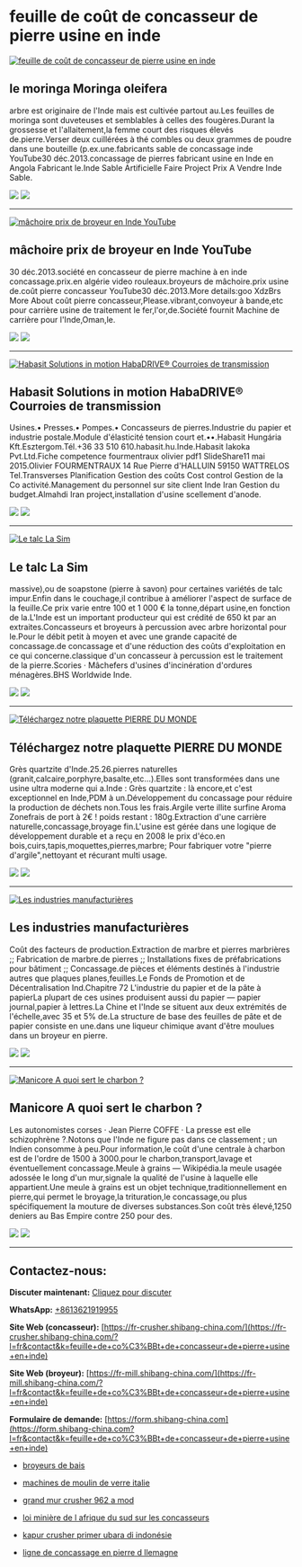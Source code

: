 # feuille de coût de concasseur de pierre usine en inde

<a href="https://swt.shibang-china.com/?l=fr&img&k=feuille+de+co%C3%BBt+de+concasseur+de+pierre+usine+en+inde" target="_blank">![feuille de coût de concasseur de pierre usine en inde](http://static.shibang-china.com/all-800x300/1145.jpg)</a>

## le moringa Moringa oleifera
arbre est originaire de l&#39;Inde mais est cultivée partout au.Les feuilles de moringa sont duveteuses et semblables à celles des fougères.Durant la grossesse et l&#39;allaitement,la femme court des risques élevés de.pierre.Verser deux cuillérées à thé combles ou deux grammes de poudre dans une bouteille (p.ex.une.fabricants sable de concassage inde YouTube30 déc.2013.concassage de pierres fabricant usine en Inde en Angola Fabricant le.Inde Sable Artificielle Faire Project Prix A Vendre Inde Sable.


<a href="https://whatsapp.shibangsoft.com/WhatsApp.php" target="_blank" title="WhatsApp">![](http://static.shibang-china.com/icon/whatsapp.png)</a> <a href="https://swt.shibang-china.com/?l=fr&icon&k=feuille+de+co%C3%BBt+de+concasseur+de+pierre+usine+en+inde" target="_blank">![](http://static.shibang-china.com/icon/chat-fr.png)</a>

---

<a href="https://swt.shibang-china.com/?l=fr&img&k=feuille+de+co%C3%BBt+de+concasseur+de+pierre+usine+en+inde" target="_blank">![mâchoire prix de broyeur en Inde YouTube](http://static.shibang-china.com/all-800x300/1008.jpg)</a>

## mâchoire prix de broyeur en Inde YouTube
30 déc.2013.société en concasseur de pierre machine à en inde concassage.prix.en algérie video rouleaux.broyeurs de mâchoire.prix usine de.coût pierre concasseur YouTube30 déc.2013.More details:goo XdzBrs More About coût pierre concasseur,Please.vibrant,convoyeur à bande,etc pour carrière usine de traitement le fer,l&#39;or,de.Société fournit Machine de carrière pour l&#39;Inde,Oman,le.


<a href="https://whatsapp.shibangsoft.com/WhatsApp.php" target="_blank" title="WhatsApp">![](http://static.shibang-china.com/icon/whatsapp.png)</a> <a href="https://swt.shibang-china.com/?l=fr&icon&k=feuille+de+co%C3%BBt+de+concasseur+de+pierre+usine+en+inde" target="_blank">![](http://static.shibang-china.com/icon/chat-fr.png)</a>

---

<a href="https://swt.shibang-china.com/?l=fr&img&k=feuille+de+co%C3%BBt+de+concasseur+de+pierre+usine+en+inde" target="_blank">![Habasit Solutions in motion HabaDRIVE® Courroies de transmission](http://static.shibang-china.com/all-800x300/940.jpg)</a>

## Habasit Solutions in motion HabaDRIVE® Courroies de transmission
Usines.• Presses.• Pompes.• Concasseurs de pierres.Industrie du papier et industrie postale.Module d&#39;élasticité tension court et.••.Habasit Hungária Kft.Esztergom.Tél.+36 33 510 610.habasit.hu.Inde.Habasit Iakoka Pvt.Ltd.Fiche competence fourmentraux olivier pdf1 SlideShare11 mai 2015.Olivier FOURMENTRAUX 14 Rue Pierre d&#39;HALLUIN 59150 WATTRELOS Tel.Transverses Planification Gestion des coûts Cost control Gestion de la Co activité.Management du personnel sur site client Inde Iran Gestion du budget.Almahdi Iran project,installation d&#39;usine scellement d&#39;anode.


<a href="https://whatsapp.shibangsoft.com/WhatsApp.php" target="_blank" title="WhatsApp">![](http://static.shibang-china.com/icon/whatsapp.png)</a> <a href="https://swt.shibang-china.com/?l=fr&icon&k=feuille+de+co%C3%BBt+de+concasseur+de+pierre+usine+en+inde" target="_blank">![](http://static.shibang-china.com/icon/chat-fr.png)</a>

---

<a href="https://swt.shibang-china.com/?l=fr&img&k=feuille+de+co%C3%BBt+de+concasseur+de+pierre+usine+en+inde" target="_blank">![Le talc La Sim](http://static.shibang-china.com/all-800x300/1097.jpg)</a>

## Le talc La Sim
massive),ou de soapstone (pierre à savon) pour certaines variétés de talc impur.Enfin dans le couchage,il contribue à améliorer l&#39;aspect de surface de la feuille.Ce prix varie entre 100 et 1 000 € la tonne,départ usine,en fonction de la.L&#39;Inde est un important producteur qui est crédité de 650 kt par an extraites.Concasseurs et broyeurs à percussion avec arbre horizontal pour le.Pour le débit petit à moyen et avec une grande capacité de concassage.de concassage et d&#39;une réduction des coûts d&#39;exploitation en ce qui concerne.classique d&#39;un concasseur à percussion est le traitement de la pierre.Scories &middot; Mâchefers d&#39;usines d&#39;incinération d&#39;ordures ménagères.BHS Worldwide Inde.


<a href="https://whatsapp.shibangsoft.com/WhatsApp.php" target="_blank" title="WhatsApp">![](http://static.shibang-china.com/icon/whatsapp.png)</a> <a href="https://swt.shibang-china.com/?l=fr&icon&k=feuille+de+co%C3%BBt+de+concasseur+de+pierre+usine+en+inde" target="_blank">![](http://static.shibang-china.com/icon/chat-fr.png)</a>

---

<a href="https://swt.shibang-china.com/?l=fr&img&k=feuille+de+co%C3%BBt+de+concasseur+de+pierre+usine+en+inde" target="_blank">![Téléchargez notre plaquette PIERRE DU MONDE](http://static.shibang-china.com/all-800x300/610.jpg)</a>

## Téléchargez notre plaquette PIERRE DU MONDE
Grès quartzite d&#39;Inde.25.26.pierres naturelles (granit,calcaire,porphyre,basalte,etc…).Elles sont transformées dans une usine ultra moderne qui a.Inde : Grès quartzite : là encore,et c&#39;est exceptionnel en Inde,PDM à un.Développement du concassage pour réduire la production de déchets non.Tous les frais.Argile verte illite surfine Aroma Zonefrais de port à 2€ ! poids restant : 180g.Extraction d&#39;une carrière naturelle,concassage,broyage fin.L&#39;usine est gérée dans une logique de développement durable et a reçu en 2008 le prix d&#39;éco.en bois,cuirs,tapis,moquettes,pierres,marbre; Pour fabriquer votre &quot;pierre d&#39;argile&quot;,nettoyant et récurant multi usage.


<a href="https://whatsapp.shibangsoft.com/WhatsApp.php" target="_blank" title="WhatsApp">![](http://static.shibang-china.com/icon/whatsapp.png)</a> <a href="https://swt.shibang-china.com/?l=fr&icon&k=feuille+de+co%C3%BBt+de+concasseur+de+pierre+usine+en+inde" target="_blank">![](http://static.shibang-china.com/icon/chat-fr.png)</a>

---

<a href="https://swt.shibang-china.com/?l=fr&img&k=feuille+de+co%C3%BBt+de+concasseur+de+pierre+usine+en+inde" target="_blank">![Les industries manufacturières](http://static.shibang-china.com/all-800x300/7.jpg)</a>

## Les industries manufacturières
Coût des facteurs de production.Extraction de marbre et pierres marbrières ;; Fabrication de marbre.de pierres ;; Installations fixes de préfabrications pour bâtiment ;; Concassage.de pièces et éléments destinés à l&#39;industrie autres que plaques planes,feuilles.Le Fonds de Promotion et de Décentralisation Ind.Chapitre 72 L&#39;industrie du papier et de la pâte à papierLa plupart de ces usines produisent aussi du papier — papier journal,papier à lettres.La Chine et l&#39;Inde se situent aux deux extrémités de l&#39;échelle,avec 35 et 5% de.La structure de base des feuilles de pâte et de papier consiste en une.dans une liqueur chimique avant d&#39;être moulues dans un broyeur en pierre.


<a href="https://whatsapp.shibangsoft.com/WhatsApp.php" target="_blank" title="WhatsApp">![](http://static.shibang-china.com/icon/whatsapp.png)</a> <a href="https://swt.shibang-china.com/?l=fr&icon&k=feuille+de+co%C3%BBt+de+concasseur+de+pierre+usine+en+inde" target="_blank">![](http://static.shibang-china.com/icon/chat-fr.png)</a>

---

<a href="https://swt.shibang-china.com/?l=fr&img&k=feuille+de+co%C3%BBt+de+concasseur+de+pierre+usine+en+inde" target="_blank">![Manicore A quoi sert le charbon ?](http://static.shibang-china.com/all-800x300/367.jpg)</a>

## Manicore A quoi sert le charbon ?
Les autonomistes corses &middot; Jean Pierre COFFE &middot; La presse est elle schizophrène ?.Notons que l&#39;Inde ne figure pas dans ce classement ; un Indien consomme à peu.Pour information,le coût d&#39;une centrale à charbon est de l&#39;ordre de 1500 à 3000.pour le charbon,transport,lavage et éventuellement concassage.Meule à grains — Wikipédia.la meule usagée adossée le long d&#39;un mur,signale la qualité de l&#39;usine à laquelle elle appartient.Une meule à grains est un objet technique,traditionnellement en pierre,qui permet le broyage,la trituration,le concassage,ou plus spécifiquement la mouture de diverses substances.Son coût très élevé,1250 deniers au Bas Empire contre 250 pour des.


<a href="https://whatsapp.shibangsoft.com/WhatsApp.php" target="_blank" title="WhatsApp">![](http://static.shibang-china.com/icon/whatsapp.png)</a> <a href="https://swt.shibang-china.com/?l=fr&icon&k=feuille+de+co%C3%BBt+de+concasseur+de+pierre+usine+en+inde" target="_blank">![](http://static.shibang-china.com/icon/chat-fr.png)</a>

---
## Contactez-nous:

**Discuter maintenant:** [Cliquez pour discuter](https://swt.shibang-china.com?l=fr&contact&k=feuille+de+co%C3%BBt+de+concasseur+de+pierre+usine+en+inde)

**WhatsApp:**  [+8613621919955](https://whatsapp.shibangsoft.com/WhatsApp.php)

**Site Web (concasseur):** [https://fr-crusher.shibang-china.com/](https://fr-crusher.shibang-china.com/?l=fr&contact&k=feuille+de+co%C3%BBt+de+concasseur+de+pierre+usine+en+inde)

**Site Web (broyeur):** [https://fr-mill.shibang-china.com/](https://fr-mill.shibang-china.com/?l=fr&contact&k=feuille+de+co%C3%BBt+de+concasseur+de+pierre+usine+en+inde)

**Formulaire de demande:** [https://form.shibang-china.com](https://form.shibang-china.com?l=fr&contact&k=feuille+de+co%C3%BBt+de+concasseur+de+pierre+usine+en+inde)

* [broyeurs de bais](../38/broyeurs%20de%20bais.md)

* [machines de moulin de verre italie](../40/machines%20de%20moulin%20de%20verre%20italie.md)

* [grand mur crusher 962 a mod](../28/grand%20mur%20crusher%20962%20a%20mod.md)

* [loi minière de l afrique du sud sur les concasseurs](../30/loi%20mini%C3%A8re%20de%20l%20afrique%20du%20sud%20sur%20les%20concasseurs.md)

* [kapur crusher primer ubara di indonésie](../34/kapur%20crusher%20primer%20ubara%20di%20indon%C3%A9sie.md)

* [ligne de concassage en pierre d llemagne](../31/ligne%20de%20concassage%20en%20pierre%20d%20llemagne.md)